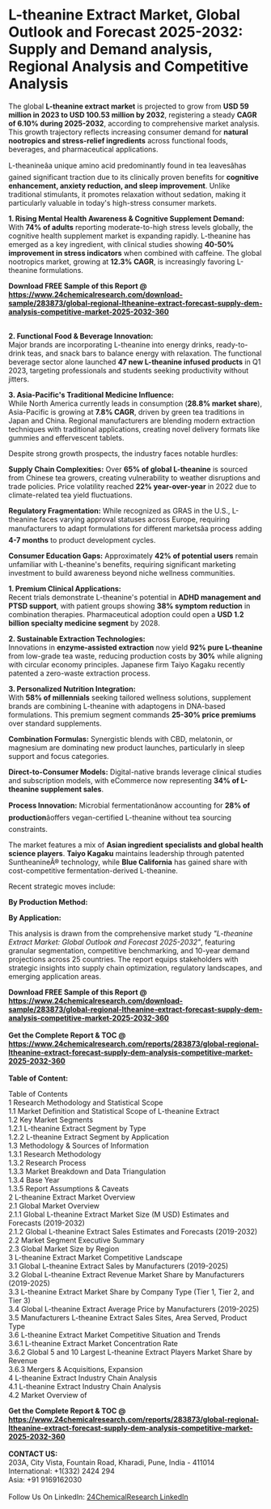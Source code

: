 <h1>L-theanine Extract Market, Global Outlook and Forecast 2025-2032: Supply and Demand analysis, Regional Analysis and Competitive Analysis</h1><p>The global <strong>L-theanine extract market</strong> is projected to grow from <strong>USD 59 million in 2023 to USD 100.53 million by 2032</strong>, registering a steady <strong>CAGR of 6.10% during 2025-2032</strong>, according to comprehensive market analysis. This growth trajectory reflects increasing consumer demand for <strong>natural nootropics and stress-relief ingredients</strong> across functional foods, beverages, and pharmaceutical applications.</p><p>L-theanineâa unique amino acid predominantly found in tea leavesâhas gained significant traction due to its clinically proven benefits for <strong>cognitive enhancement, anxiety reduction, and sleep improvement</strong>. Unlike traditional stimulants, it promotes relaxation without sedation, making it particularly valuable in today's high-stress consumer markets.</p><p><strong>1. Rising Mental Health Awareness &amp; Cognitive Supplement Demand:</strong><br>
With <strong>74% of adults</strong> reporting moderate-to-high stress levels globally, the cognitive health supplement market is expanding rapidly. L-theanine has emerged as a key ingredient, with clinical studies showing <strong>40-50% improvement in stress indicators</strong> when combined with caffeine. The global nootropics market, growing at <strong>12.3% CAGR</strong>, is increasingly favoring L-theanine formulations.</p><div><b>Download FREE Sample of this Report @ 
            <a href="https://www.24chemicalresearch.com/download-sample/283873/global-regional-ltheanine-extract-forecast-supply-dem-analysis-competitive-market-2025-2032-360">
            https://www.24chemicalresearch.com/download-sample/283873/global-regional-ltheanine-extract-forecast-supply-dem-analysis-competitive-market-2025-2032-360</a></b></div><br><p><strong>2. Functional Food &amp; Beverage Innovation:</strong><br>
Major brands are incorporating L-theanine into energy drinks, ready-to-drink teas, and snack bars to balance energy with relaxation. The functional beverage sector alone launched <strong>47 new L-theanine infused products</strong> in Q1 2023, targeting professionals and students seeking productivity without jitters.</p><p><strong>3. Asia-Pacific's Traditional Medicine Influence:</strong><br>
While North America currently leads in consumption (<strong>28.8% market share</strong>), Asia-Pacific is growing at <strong>7.8% CAGR</strong>, driven by green tea traditions in Japan and China. Regional manufacturers are blending modern extraction techniques with traditional applications, creating novel delivery formats like gummies and effervescent tablets.</p><p>Despite strong growth prospects, the industry faces notable hurdles:</p><p><strong>Supply Chain Complexities:</strong> Over <strong>65% of global L-theanine</strong> is sourced from Chinese tea growers, creating vulnerability to weather disruptions and trade policies. Price volatility reached <strong>22% year-over-year</strong> in 2022 due to climate-related tea yield fluctuations.</p><p><strong>Regulatory Fragmentation:</strong> While recognized as GRAS in the U.S., L-theanine faces varying approval statuses across Europe, requiring manufacturers to adapt formulations for different marketsâa process adding <strong>4-7 months</strong> to product development cycles.</p><p><strong>Consumer Education Gaps:</strong> Approximately <strong>42% of potential users</strong> remain unfamiliar with L-theanine's benefits, requiring significant marketing investment to build awareness beyond niche wellness communities.</p><p><strong>1. Premium Clinical Applications:</strong><br>
Recent trials demonstrate L-theanine's potential in <strong>ADHD management and PTSD support</strong>, with patient groups showing <strong>38% symptom reduction</strong> in combination therapies. Pharmaceutical adoption could open a <strong>USD 1.2 billion specialty medicine segment</strong> by 2028.</p><p><strong>2. Sustainable Extraction Technologies:</strong><br>
Innovations in <strong>enzyme-assisted extraction</strong> now yield <strong>92% pure L-theanine</strong> from low-grade tea waste, reducing production costs by <strong>30%</strong> while aligning with circular economy principles. Japanese firm Taiyo Kagaku recently patented a zero-waste extraction process.</p><p><strong>3. Personalized Nutrition Integration:</strong><br>
With <strong>58% of millennials</strong> seeking tailored wellness solutions, supplement brands are combining L-theanine with adaptogens in DNA-based formulations. This premium segment commands <strong>25-30% price premiums</strong> over standard supplements.</p><p><strong>Combination Formulas:</strong> Synergistic blends with CBD, melatonin, or magnesium are dominating new product launches, particularly in sleep support and focus categories.</p><p><strong>Direct-to-Consumer Models:</strong> Digital-native brands leverage clinical studies and subscription models, with eCommerce now representing <strong>34% of L-theanine supplement sales</strong>.</p><p><strong>Process Innovation:</strong> Microbial fermentationânow accounting for <strong>28% of production</strong>âoffers vegan-certified L-theanine without tea sourcing constraints.</p><p>The market features a mix of <strong>Asian ingredient specialists and global health science players</strong>. <strong>Taiyo Kagaku</strong> maintains leadership through patented SuntheanineÂ® technology, while <strong>Blue California</strong> has gained share with cost-competitive fermentation-derived L-theanine.</p><p>Recent strategic moves include:</p><p><strong>By Production Method:</strong></p><p><strong>By Application:</strong></p><p>This analysis is drawn from the comprehensive market study <em>"L-theanine Extract Market: Global Outlook and Forecast 2025-2032"</em>, featuring granular segmentation, competitive benchmarking, and 10-year demand projections across 25 countries. The report equips stakeholders with strategic insights into supply chain optimization, regulatory landscapes, and emerging application areas.</p><div><b>Download FREE Sample of this Report @ 
            <a href="https://www.24chemicalresearch.com/download-sample/283873/global-regional-ltheanine-extract-forecast-supply-dem-analysis-competitive-market-2025-2032-360">
            https://www.24chemicalresearch.com/download-sample/283873/global-regional-ltheanine-extract-forecast-supply-dem-analysis-competitive-market-2025-2032-360</a></b></div><br><div><b>Get the Complete Report & TOC @ 
            <a href="https://www.24chemicalresearch.com/reports/283873/global-regional-ltheanine-extract-forecast-supply-dem-analysis-competitive-market-2025-2032-360">
            https://www.24chemicalresearch.com/reports/283873/global-regional-ltheanine-extract-forecast-supply-dem-analysis-competitive-market-2025-2032-360</a></b></div><br>
            <b>Table of Content:</b><p>Table of Contents<br />
1 Research Methodology and Statistical Scope<br />
1.1 Market Definition and Statistical Scope of L-theanine Extract<br />
1.2 Key Market Segments<br />
1.2.1 L-theanine Extract Segment by Type<br />
1.2.2 L-theanine Extract Segment by Application<br />
1.3 Methodology & Sources of Information<br />
1.3.1 Research Methodology<br />
1.3.2 Research Process<br />
1.3.3 Market Breakdown and Data Triangulation<br />
1.3.4 Base Year<br />
1.3.5 Report Assumptions & Caveats<br />
2 L-theanine Extract Market Overview<br />
2.1 Global Market Overview<br />
2.1.1 Global L-theanine Extract Market Size (M USD) Estimates and Forecasts (2019-2032)<br />
2.1.2 Global L-theanine Extract Sales Estimates and Forecasts (2019-2032)<br />
2.2 Market Segment Executive Summary<br />
2.3 Global Market Size by Region<br />
3 L-theanine Extract Market Competitive Landscape<br />
3.1 Global L-theanine Extract Sales by Manufacturers (2019-2025)<br />
3.2 Global L-theanine Extract Revenue Market Share by Manufacturers (2019-2025)<br />
3.3 L-theanine Extract Market Share by Company Type (Tier 1, Tier 2, and Tier 3)<br />
3.4 Global L-theanine Extract Average Price by Manufacturers (2019-2025)<br />
3.5 Manufacturers L-theanine Extract Sales Sites, Area Served, Product Type<br />
3.6 L-theanine Extract Market Competitive Situation and Trends<br />
3.6.1 L-theanine Extract Market Concentration Rate<br />
3.6.2 Global 5 and 10 Largest L-theanine Extract Players Market Share by Revenue<br />
3.6.3 Mergers & Acquisitions, Expansion<br />
4 L-theanine Extract Industry Chain Analysis<br />
4.1 L-theanine Extract Industry Chain Analysis<br />
4.2 Market Overview of</p><div><b>Get the Complete Report & TOC @ 
            <a href="https://www.24chemicalresearch.com/reports/283873/global-regional-ltheanine-extract-forecast-supply-dem-analysis-competitive-market-2025-2032-360">
            https://www.24chemicalresearch.com/reports/283873/global-regional-ltheanine-extract-forecast-supply-dem-analysis-competitive-market-2025-2032-360</a></b></div><br><b>CONTACT US:</b><br>
            203A, City Vista, Fountain Road, Kharadi, Pune, India - 411014<br>
            International: +1(332) 2424 294<br>
            Asia: +91 9169162030 <br><br>
            Follow Us On LinkedIn: <a href="https://www.linkedin.com/company/24chemicalresearch/">24ChemicalResearch LinkedIn</a>